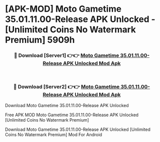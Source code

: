 # [APK-MOD] Moto Gametime 35.01.11.00-Release APK Unlocked - [Unlimited Coins No Watermark Premium] 5909h



<div align="center">
<h3>🔴 Download [Server1] 👉👉 <a href="https://momento.my/?title=Moto_Gametime_35.01.11.00-Release_APK_Unlocked">Moto Gametime 35.01.11.00-Release APK Unlocked Mod Apk</a></h3><br>

<h3>🔴 Download [Server2] 👉👉 <a href="https://momento.my/?title=Moto_Gametime_35.01.11.00-Release_APK_Unlocked">Moto Gametime 35.01.11.00-Release APK Unlocked Mod Apk</a></h3>
</div>



Download Moto Gametime 35.01.11.00-Release APK Unlocked 

Free APK MOD Moto Gametime 35.01.11.00-Release APK Unlocked [Unlimited Coins No Watermark Premium]

Download Moto Gametime 35.01.11.00-Release APK Unlocked [Unlimited Coins No Watermark Premium] Mod For Android
